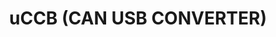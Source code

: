 ---
layout: pid
title: uCCB (CAN USB CONVERTER)
owner: uCANDevices
license: GPL
site: https://ucandevices.github.io/uccb.html
source: https://github.com/UsbCANConverter-UCCbasic/UCCBEmbedded
---